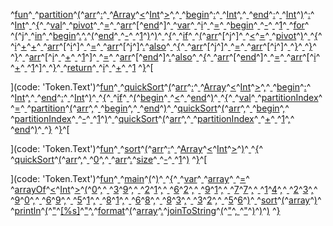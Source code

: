 ^[fun](code: 'Token.Keyword.Declaration')^[ ](code: 'Token.Text')^[partition](code: 'Token.Name.Function')^[(](code: 'Token.Punctuation')^[arr](code: 'Token.Name')^[:](code: 'Token.Punctuation')^[ ](code: 'Token.Text')^[Array](code: 'Token.Name')^[<](code: 'Token.Operator')^[Int](code: 'Token.Keyword.Type')^[>](code: 'Token.Operator')^[,](code: 'Token.Punctuation')^[ ](code: 'Token.Text')^[begin](code: 'Token.Name')^[:](code: 'Token.Punctuation')^[ ](code: 'Token.Text')^[Int](code: 'Token.Keyword.Type')^[,](code: 'Token.Punctuation')^[ ](code: 'Token.Text')^[end](code: 'Token.Name')^[:](code: 'Token.Punctuation')^[ ](code: 'Token.Text')^[Int](code: 'Token.Keyword.Type')^[)](code: 'Token.Punctuation')^[:](code: 'Token.Punctuation')^[ ](code: 'Token.Text')^[Int](code: 'Token.Keyword.Type')^[ ](code: 'Token.Text')^[{](code: 'Token.Punctuation')^[
  ](code: 'Token.Text')^[val](code: 'Token.Keyword.Declaration')^[ ](code: 'Token.Text')^[pivot](code: 'Token.Name.Variable')^[ ](code: 'Token.Text')^[=](code: 'Token.Operator')^[ ](code: 'Token.Text')^[arr](code: 'Token.Name')^[\[](code: 'Token.Operator')^[end](code: 'Token.Name')^[\]](code: 'Token.Operator')^[
  ](code: 'Token.Text')^[var](code: 'Token.Keyword.Declaration')^[ ](code: 'Token.Text')^[i](code: 'Token.Name.Variable')^[ ](code: 'Token.Text')^[=](code: 'Token.Operator')^[ ](code: 'Token.Text')^[begin](code: 'Token.Name')^[ ](code: 'Token.Text')^[\-](code: 'Token.Operator')^[ ](code: 'Token.Text')^[1](code: 'Token.Literal.Number')^[
  ](code: 'Token.Text')^[for](code: 'Token.Keyword')^[ ](code: 'Token.Text')^[(](code: 'Token.Punctuation')^[j](code: 'Token.Name')^[ ](code: 'Token.Text')^[in](code: 'Token.Keyword')^[ ](code: 'Token.Text')^[begin](code: 'Token.Name')^[.](code: 'Token.Punctuation')^[.](code: 'Token.Punctuation')^[(](code: 'Token.Punctuation')^[end](code: 'Token.Name')^[ ](code: 'Token.Text')^[\-](code: 'Token.Operator')^[ ](code: 'Token.Text')^[1](code: 'Token.Literal.Number')^[)](code: 'Token.Punctuation')^[)](code: 'Token.Punctuation')^[ ](code: 'Token.Text')^[{](code: 'Token.Punctuation')^[
    ](code: 'Token.Text')^[if](code: 'Token.Keyword')^[ ](code: 'Token.Text')^[(](code: 'Token.Punctuation')^[arr](code: 'Token.Name')^[\[](code: 'Token.Operator')^[j](code: 'Token.Name')^[\]](code: 'Token.Operator')^[ ](code: 'Token.Text')^[<](code: 'Token.Operator')^[=](code: 'Token.Operator')^[ ](code: 'Token.Text')^[pivot](code: 'Token.Name')^[)](code: 'Token.Punctuation')^[ ](code: 'Token.Text')^[{](code: 'Token.Punctuation')^[
      ](code: 'Token.Text')^[i](code: 'Token.Name')^[+](code: 'Token.Operator')^[+](code: 'Token.Operator')^[
      ](code: 'Token.Text')^[arr](code: 'Token.Name')^[\[](code: 'Token.Operator')^[i](code: 'Token.Name')^[\]](code: 'Token.Operator')^[ ](code: 'Token.Text')^[=](code: 'Token.Operator')^[ ](code: 'Token.Text')^[arr](code: 'Token.Name')^[\[](code: 'Token.Operator')^[j](code: 'Token.Name')^[\]](code: 'Token.Operator')^[.](code: 'Token.Punctuation')^[also](code: 'Token.Name.Attribute')^[ ](code: 'Token.Text')^[{](code: 'Token.Punctuation')^[ ](code: 'Token.Text')^[arr](code: 'Token.Name')^[\[](code: 'Token.Operator')^[j](code: 'Token.Name')^[\]](code: 'Token.Operator')^[ ](code: 'Token.Text')^[=](code: 'Token.Operator')^[ ](code: 'Token.Text')^[arr](code: 'Token.Name')^[\[](code: 'Token.Operator')^[i](code: 'Token.Name')^[\]](code: 'Token.Operator')^[ ](code: 'Token.Text')^[}](code: 'Token.Punctuation')^[
    ](code: 'Token.Text')^[}](code: 'Token.Punctuation')^[
  ](code: 'Token.Text')^[}](code: 'Token.Punctuation')^[
  ](code: 'Token.Text')^[arr](code: 'Token.Name')^[\[](code: 'Token.Operator')^[i](code: 'Token.Name')^[ ](code: 'Token.Text')^[+](code: 'Token.Operator')^[ ](code: 'Token.Text')^[1](code: 'Token.Literal.Number')^[\]](code: 'Token.Operator')^[ ](code: 'Token.Text')^[=](code: 'Token.Operator')^[ ](code: 'Token.Text')^[arr](code: 'Token.Name')^[\[](code: 'Token.Operator')^[end](code: 'Token.Name')^[\]](code: 'Token.Operator')^[.](code: 'Token.Punctuation')^[also](code: 'Token.Name.Attribute')^[ ](code: 'Token.Text')^[{](code: 'Token.Punctuation')^[ ](code: 'Token.Text')^[arr](code: 'Token.Name')^[\[](code: 'Token.Operator')^[end](code: 'Token.Name')^[\]](code: 'Token.Operator')^[ ](code: 'Token.Text')^[=](code: 'Token.Operator')^[ ](code: 'Token.Text')^[arr](code: 'Token.Name')^[\[](code: 'Token.Operator')^[i](code: 'Token.Name')^[ ](code: 'Token.Text')^[+](code: 'Token.Operator')^[ ](code: 'Token.Text')^[1](code: 'Token.Literal.Number')^[\]](code: 'Token.Operator')^[ ](code: 'Token.Text')^[}](code: 'Token.Punctuation')^[
  ](code: 'Token.Text')^[return](code: 'Token.Keyword')^[ ](code: 'Token.Text')^[i](code: 'Token.Name')^[ ](code: 'Token.Text')^[+](code: 'Token.Operator')^[ ](code: 'Token.Text')^[1](code: 'Token.Literal.Number')
^[}](code: 'Token.Punctuation')^[

](code: 'Token.Text')^[fun](code: 'Token.Keyword.Declaration')^[ ](code: 'Token.Text')^[quickSort](code: 'Token.Name.Function')^[(](code: 'Token.Punctuation')^[arr](code: 'Token.Name')^[:](code: 'Token.Punctuation')^[ ](code: 'Token.Text')^[Array](code: 'Token.Name')^[<](code: 'Token.Operator')^[Int](code: 'Token.Keyword.Type')^[>](code: 'Token.Operator')^[,](code: 'Token.Punctuation')^[ ](code: 'Token.Text')^[begin](code: 'Token.Name')^[:](code: 'Token.Punctuation')^[ ](code: 'Token.Text')^[Int](code: 'Token.Keyword.Type')^[,](code: 'Token.Punctuation')^[ ](code: 'Token.Text')^[end](code: 'Token.Name')^[:](code: 'Token.Punctuation')^[ ](code: 'Token.Text')^[Int](code: 'Token.Keyword.Type')^[)](code: 'Token.Punctuation')^[ ](code: 'Token.Text')^[{](code: 'Token.Punctuation')^[
  ](code: 'Token.Text')^[if](code: 'Token.Keyword')^[ ](code: 'Token.Text')^[(](code: 'Token.Punctuation')^[begin](code: 'Token.Name')^[ ](code: 'Token.Text')^[<](code: 'Token.Operator')^[ ](code: 'Token.Text')^[end](code: 'Token.Name')^[)](code: 'Token.Punctuation')^[ ](code: 'Token.Text')^[{](code: 'Token.Punctuation')^[
    ](code: 'Token.Text')^[val](code: 'Token.Keyword.Declaration')^[ ](code: 'Token.Text')^[partitionIndex](code: 'Token.Name.Variable')^[ ](code: 'Token.Text')^[=](code: 'Token.Operator')^[ ](code: 'Token.Text')^[partition](code: 'Token.Name')^[(](code: 'Token.Punctuation')^[arr](code: 'Token.Name')^[,](code: 'Token.Punctuation')^[ ](code: 'Token.Text')^[begin](code: 'Token.Name')^[,](code: 'Token.Punctuation')^[ ](code: 'Token.Text')^[end](code: 'Token.Name')^[)](code: 'Token.Punctuation')^[
    ](code: 'Token.Text')^[quickSort](code: 'Token.Name')^[(](code: 'Token.Punctuation')^[arr](code: 'Token.Name')^[,](code: 'Token.Punctuation')^[ ](code: 'Token.Text')^[begin](code: 'Token.Name')^[,](code: 'Token.Punctuation')^[ ](code: 'Token.Text')^[partitionIndex](code: 'Token.Name')^[ ](code: 'Token.Text')^[\-](code: 'Token.Operator')^[ ](code: 'Token.Text')^[1](code: 'Token.Literal.Number')^[)](code: 'Token.Punctuation')^[
    ](code: 'Token.Text')^[quickSort](code: 'Token.Name')^[(](code: 'Token.Punctuation')^[arr](code: 'Token.Name')^[,](code: 'Token.Punctuation')^[ ](code: 'Token.Text')^[partitionIndex](code: 'Token.Name')^[ ](code: 'Token.Text')^[+](code: 'Token.Operator')^[ ](code: 'Token.Text')^[1](code: 'Token.Literal.Number')^[,](code: 'Token.Punctuation')^[ ](code: 'Token.Text')^[end](code: 'Token.Name')^[)](code: 'Token.Punctuation')^[
  ](code: 'Token.Text')^[}](code: 'Token.Punctuation')
^[}](code: 'Token.Punctuation')^[

](code: 'Token.Text')^[fun](code: 'Token.Keyword.Declaration')^[ ](code: 'Token.Text')^[sort](code: 'Token.Name.Function')^[(](code: 'Token.Punctuation')^[arr](code: 'Token.Name')^[:](code: 'Token.Punctuation')^[ ](code: 'Token.Text')^[Array](code: 'Token.Name')^[<](code: 'Token.Operator')^[Int](code: 'Token.Keyword.Type')^[>](code: 'Token.Operator')^[)](code: 'Token.Punctuation')^[ ](code: 'Token.Text')^[{](code: 'Token.Punctuation')^[
  ](code: 'Token.Text')^[quickSort](code: 'Token.Name')^[(](code: 'Token.Punctuation')^[arr](code: 'Token.Name')^[,](code: 'Token.Punctuation')^[ ](code: 'Token.Text')^[0](code: 'Token.Literal.Number')^[,](code: 'Token.Punctuation')^[ ](code: 'Token.Text')^[arr](code: 'Token.Name')^[.](code: 'Token.Punctuation')^[size](code: 'Token.Name.Attribute')^[ ](code: 'Token.Text')^[\-](code: 'Token.Operator')^[ ](code: 'Token.Text')^[1](code: 'Token.Literal.Number')^[)](code: 'Token.Punctuation')
^[}](code: 'Token.Punctuation')^[

](code: 'Token.Text')^[fun](code: 'Token.Keyword.Declaration')^[ ](code: 'Token.Text')^[main](code: 'Token.Name.Function')^[(](code: 'Token.Punctuation')^[)](code: 'Token.Punctuation')^[ ](code: 'Token.Text')^[{](code: 'Token.Punctuation')^[
  ](code: 'Token.Text')^[var](code: 'Token.Keyword.Declaration')^[ ](code: 'Token.Text')^[array](code: 'Token.Name.Variable')^[ ](code: 'Token.Text')^[=](code: 'Token.Operator')^[ ](code: 'Token.Text')^[arrayOf](code: 'Token.Name')^[<](code: 'Token.Operator')^[Int](code: 'Token.Keyword.Type')^[>](code: 'Token.Operator')^[(](code: 'Token.Punctuation')^[0](code: 'Token.Literal.Number')^[,](code: 'Token.Punctuation')^[ ](code: 'Token.Text')^[3](code: 'Token.Literal.Number')^[9](code: 'Token.Literal.Number')^[,](code: 'Token.Punctuation')^[ ](code: 'Token.Text')^[2](code: 'Token.Literal.Number')^[1](code: 'Token.Literal.Number')^[,](code: 'Token.Punctuation')^[ ](code: 'Token.Text')^[6](code: 'Token.Literal.Number')^[2](code: 'Token.Literal.Number')^[,](code: 'Token.Punctuation')^[ ](code: 'Token.Text')^[9](code: 'Token.Literal.Number')^[1](code: 'Token.Literal.Number')^[,](code: 'Token.Punctuation')^[ ](code: 'Token.Text')^[7](code: 'Token.Literal.Number')^[7](code: 'Token.Literal.Number')^[,](code: 'Token.Punctuation')^[ ](code: 'Token.Text')^[1](code: 'Token.Literal.Number')^[4](code: 'Token.Literal.Number')^[,](code: 'Token.Punctuation')^[ ](code: 'Token.Text')^[2](code: 'Token.Literal.Number')^[3](code: 'Token.Literal.Number')^[,](code: 'Token.Punctuation')^[
    ](code: 'Token.Text')^[9](code: 'Token.Literal.Number')^[0](code: 'Token.Literal.Number')^[,](code: 'Token.Punctuation')^[ ](code: 'Token.Text')^[6](code: 'Token.Literal.Number')^[9](code: 'Token.Literal.Number')^[,](code: 'Token.Punctuation')^[ ](code: 'Token.Text')^[5](code: 'Token.Literal.Number')^[1](code: 'Token.Literal.Number')^[,](code: 'Token.Punctuation')^[ ](code: 'Token.Text')^[8](code: 'Token.Literal.Number')^[1](code: 'Token.Literal.Number')^[,](code: 'Token.Punctuation')^[ ](code: 'Token.Text')^[6](code: 'Token.Literal.Number')^[8](code: 'Token.Literal.Number')^[,](code: 'Token.Punctuation')^[ ](code: 'Token.Text')^[8](code: 'Token.Literal.Number')^[3](code: 'Token.Literal.Number')^[,](code: 'Token.Punctuation')^[ ](code: 'Token.Text')^[3](code: 'Token.Literal.Number')^[2](code: 'Token.Literal.Number')^[,](code: 'Token.Punctuation')^[ ](code: 'Token.Text')^[5](code: 'Token.Literal.Number')^[6](code: 'Token.Literal.Number')^[)](code: 'Token.Punctuation')^[
  ](code: 'Token.Text')^[sort](code: 'Token.Name')^[(](code: 'Token.Punctuation')^[array](code: 'Token.Name')^[)](code: 'Token.Punctuation')^[
  ](code: 'Token.Text')^[println](code: 'Token.Name')^[(](code: 'Token.Punctuation')^["](code: 'Token.Literal.String')^[\[%s\]](code: 'Token.Literal.String')^["](code: 'Token.Literal.String')^[.](code: 'Token.Punctuation')^[format](code: 'Token.Name.Attribute')^[(](code: 'Token.Punctuation')^[array](code: 'Token.Name')^[.](code: 'Token.Punctuation')^[joinToString](code: 'Token.Name.Attribute')^[(](code: 'Token.Punctuation')^["](code: 'Token.Literal.String')^[, ](code: 'Token.Literal.String')^["](code: 'Token.Literal.String')^[)](code: 'Token.Punctuation')^[)](code: 'Token.Punctuation')^[)](code: 'Token.Punctuation')
^[}](code: 'Token.Punctuation')
